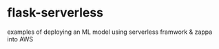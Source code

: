 # flask-serverless
examples of deploying an ML model using serverless framwork &amp; zappa into AWS
